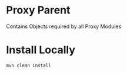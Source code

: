 # Proxy Parent
Contains Objects required by all Proxy Modules

# Install Locally
```
mvn clean install
```
